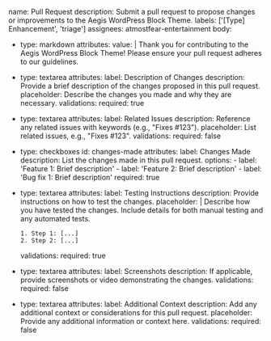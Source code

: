 name: Pull Request
description: Submit a pull request to propose changes or improvements to the Aegis WordPress Block Theme.
labels: ['[Type] Enhancement', 'triage']
assignees: atmostfear-entertainment
body:
  - type: markdown
    attributes:
      value: |
        Thank you for contributing to the Aegis WordPress Block Theme! Please ensure your pull request adheres to our guidelines.

  - type: textarea
    attributes:
      label: Description of Changes
      description: Provide a brief description of the changes proposed in this pull request.
      placeholder: Describe the changes you made and why they are necessary.
    validations:
      required: true

  - type: textarea
    attributes:
      label: Related Issues
      description: Reference any related issues with keywords (e.g., "Fixes #123").
      placeholder: List related issues, e.g., "Fixes #123".
    validations:
      required: false

  - type: checkboxes
    id: changes-made
    attributes:
      label: Changes Made
      description: List the changes made in this pull request.
      options:
        - label: 'Feature 1: Brief description'
        - label: 'Feature 2: Brief description'
        - label: 'Bug fix 1: Brief description'
          required: true

  - type: textarea
    attributes:
      label: Testing Instructions
      description: Provide instructions on how to test the changes.
      placeholder: |
        Describe how you have tested the changes. Include details for both manual testing and any automated tests.

        1. Step 1: [...]
        2. Step 2: [...]
    validations:
      required: true

  - type: textarea
    attributes:
      label: Screenshots
      description: If applicable, provide screenshots or video demonstrating the changes.
      validations:
      required: false

  - type: textarea
    attributes:
      label: Additional Context
      description: Add any additional context or considerations for this pull request.
      placeholder: Provide any additional information or context here.
    validations:
      required: false
